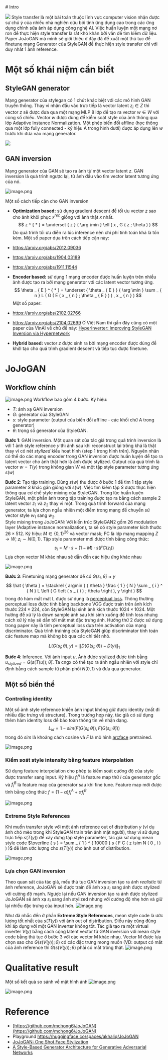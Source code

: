 <div align="center"></div># Intro

![](https://images.viblo.asia/1da7ddf4-39d1-4644-9d1e-e02f749214c3.png)
Style transfer là một bài toán thuộc lĩnh vực computer vision nhận được  sự chú ý của nhiều nhà nghiên cứu bởi tính ứng dụng cao trong các ứng dụng chỉnh sửa ảnh áp dụng công nghệ AI.  Việc huấn luyện một mạng nơ ron để thực hiện style transfer là rất khó khăn bởi vấn đề tìm kiếm dữ liệu.  Paper JoJoGAN mà mình sẽ giới thiệu ở đây đã đề xuất một thủ tục để finetune mạng Generator của StyleGAN để thực hiện style transfer chỉ với duy nhất 1 ảnh reference.

# Một số khái niệm cần biết
## StyleGAN generator

Mạng generator của stylegan có 1 chút khác biệt với các mô hình GAN truyền thống. Thay vì nhận đầu vào trực tiếp là vector latent $z_i \in Z$ thì vector $z$ sẽ được đưa qua một mạng MLP 8 lớp để tạo ra vector $w \in W$ với cùng số chiều.   Vector $w$ được dùng để kiểm soát style của ảnh thông qua lớp Adaptive Instance Normalization. Một phép biến đối affline (học thông qua một lớp fully connected - ký hiệu A trong hình dưới)  được áp dụng lên $w$ trước khi đưa vào mạng generator.

![](https://images.viblo.asia/f0be86ce-884d-41b5-8071-6b69ae9b140e.png)

## GAN inversion
Mạng generator của GAN sẽ tạo ra ảnh từ một vector latent $z$.  GAN inversion là quá trình ngược lại, từ ảnh đầu vào tìm vector latent tương ứng của nó. 

![image.png](https://images.viblo.asia/0c058147-fe4a-4d8c-8f8e-188fc8e13035.png)

Một số cách tiếp cận cho GAN inversion

* **Optimization based:** sử dụng gradient descent để tối ưu vector $z$  sao cho ảnh khôi phục $x^{rec}$ giống với ảnh thật $x$ nhất. 
$$
z ^ { * } = \underset { z } { \arg \min } \ell ( x , G ( z ; \theta ) )
$$
Do quá trình tối ưu diễn ra lúc inference nên chi phí tính toán khá là tốn kém. Một số paper dựa trên cách tiếp cận này: 
* https://arxiv.org/abs/2012.09036
* https://arxiv.org/abs/1904.03189
* https://arxiv.org/abs/1911.11544

* **Encoder based:** sử dụng 1 mạng encoder được huấn luyện trên nhiều ảnh được tạo ra bởi mạng generator với các latent vector tương ứng. 
$$
\theta _ { E } ^ { * } = \underset { \theta _ { E } } { \arg \min } \sum _ { n } L ( G ( E ( x _ { n } ; \theta _ { E } ) ) , x _ { n } )
$$
Một số paper: 
* https://arxiv.org/abs/2102.02766
* https://arxiv.org/abs/2104.02699
Ở Việt Nam thì gần đây cũng có một paper của VinAI về chủ để này: 
[HyperInverter: Improving StyleGAN Inversion via Hypernetwork](https://arxiv.org/abs/2112.00719)


* **Hybrid based:** vector $z$ được sinh ra bởi mạng encoder được dùng để khởi tạo cho quá trình gradient descent và tiếp tục được finetune.

# JoJoGAN
## Workflow chính
![image.png](https://images.viblo.asia/dfb300e1-bf67-4e53-ba19-e1a581d7568f.png)
Workflow bao gồm 4 bước. Ký hiệu: 
* $T$: ánh xạ GAN inversion
* $G$: generator của StyleGAN
* $s$: style parameter (output của biến đổi affline - các khối chữ A trong generator)
* $\theta$: trọng số generator của StyleGAN.

**Bước 1**: GAN inversion. Một quan sát của tác giả trong quá trình inversion là với 1 ảnh style reference $y$ thì ảnh sau khi reconstruct lại trông khá là thật thay vì có nét *stylized* kiểu hoạt hình (step 1 trong hình trên). Nguyên nhân có thể do các mạng encoder trong GAN inversion được huấn luyện để tạo ra latent vector cho ảnh thật hơn là ảnh được stylized. Output của quá trình là vector $w = T(y)$ trong không gian $W$ và một tập style parameter tương ứng $s(w)$

**Bước 2**: Tạo tập training. Dùng $s(w)$ thu được ở bước 1 để tìm 1 tập style parameter $S$ khác gần giống với $s(w)$. Việc tìm kiếm tập $S$ được thực hiện thông qua cơ chế style mixing của StyleGAN. Trong lúc huấn luyện StyleGAN, một phần ảnh trong tập training được tạo ra bằng cách sample 2 latent vector $z_1$ và $z_2$ thay vì một. Trong quá trình forward của mạng generator, ta lựa chọn ngẫu nhiên một điểm trong mạng để chuyển sử vector style $w_1$ sang $w_2$. \
Style mixing trong JoJoGAN: Với kiến trúc StyleGAN2 gồm 26 modulation layer (Adaptive instance normalization), ta sẽ có style parameter kích thước $26 \times 512$. Ký hiệu: $M \in  \{0, 1\}^{26}$
và vector mask; FC là lớp mạng mapping  $Z \rightarrow W$; $z_i \sim N(0, 1)$. Tập style parameter mới được tính bằng công thức:
$$s _ { i } = M \cdot s + ( 1 - M ) \cdot s ( F C ( z _ { i } ) )$$
Lựa chọn vector M khác nhau sẽ dẫn đến các hiệu ứng khác nhau

![image.png](https://images.viblo.asia/65c31a73-7454-46cc-a32f-56a24a1a4c8d.png)

**Bước 3**: Finetuning mạng generator để có $G(s_i, \hat \theta) \approx y$
$$
\hat { \theta } = \stackrel { argmin } { \theta } \frac { 1 } { N } \sum _ { i } ^ { N } L \left ( G \left ( s _ { i } ; \theta \right ), y \right )
$$
trong đó hàm mất mát L được sử dụng là [perceptual loss](https://arxiv.org/abs/1603.08155). Thông thường perceptual loss được tính bằng backbone VGG được train trên ảnh kích thước $224 \times 224$, còn StyleGAN lại sinh ảnh kích thước  $1024 \times 1024$. Một hướng để xử lý là down sample ảnh sau khi sinh xuống để tính loss nhưng cách xử lý này sẽ dẫn tới mất mát đặc trưng ảnh. Hướng thứ 2 được sử dụng trong paper này là tính perceptual loss dựa trên activation của mạng discriminator. Quá trình training của StyleGAN giúp discriminator tính toán các feature map mà không bỏ qua các chỉ tiết nhỏ. 

$$L ( G ( s _ { i } ; \theta ) , y ) = \| D ( G ( s _ { i } ; \theta ) ) - D ( y ) \| _ { 1 }$$

**Bước 4**: Inference. Với ảnh input $u$, Ảnh được stylized được tính bằng $u_{stylized} = G ( s ( T ( u ) ) ; \hat { \theta } )$. Ta cngx có thể tạo ra ảnh ngẫu nhiên với style chỉ định bằng cách sample từ phân phối $N(0, 1)$ và đưa qua generator.

## Một số biến thể


### Controling identity
Một số ảnh style reference khiển ảnh input không giữ được identity (mất đi nhiều đặc trưng về structure). Trong trường hợp này, tác giả  có  sử dụng thêm hàm identity loss để bảo toàn thông tin về nhận dạng. 
$$
L _ { i d } = 1 - s i m ( F ( G ( s _ { i } ; \theta ) ) , F ( G ( s _ { i } ; \hat { \theta } ) ) )
$$
trong đó $sim$ là khoảng cách cosine và $F$ là mô hình [arcface](https://arxiv.org/abs/1801.07698) pretrained. 

![image.png](https://images.viblo.asia/ccba3429-2df0-430c-9327-44a01f530956.png)

### Kiểm soát style intensity bằng feature interpolation
Sử dụng feature interpolation cho phép ta kiểm soát cường độ của style được transfer sang input.  Ký hiệu $f_i^A$ là feature map thứ $i$ của generator gốc và $f_i^B$ là feature map của generator sau khi fine tune. Feature map mới được tính bằng công thức  $f = ( 1 - \alpha ) f _ { i } ^ { A } + \alpha f _ { i } ^ { B }$

![image.png](https://images.viblo.asia/a7e2c9fc-655d-4263-b3c7-ebac30497ae5.png)

### Extreme Style References

Khi muốn transfer style với một ảnh reference out of distribution $y$ (ví dụ ảnh chó mèo trong khi StyleGAN train trên ảnh mặt người), thay vì sử dụng trực tiếp $s(T(y))$ để xây dựng tập style parameter, tác giả sử dụng mean style code $\overline { s } = \sum _ { 1 } ^ { 10000 } s ( F C ( z \sim N ( 0 , I ) ) )$ để làm ước lượng cho $s(T(y))$ cho ảnh out of distribution.

![image.png](https://images.viblo.asia/8a984700-5d2c-4898-8865-9360c25231aa.png)

### Lựa chọn GAN inversion

Theo quan sát của tác giả, mếu thủ tục GAN inversion tạo ra ảnh *realistic* từ ảnh reference, JoJoGAN sẽ được train để ánh xạ $s_i$ sang ảnh được stylized với cường độ mạnh. Ngược lại nếu GAN inversion tạo ra ảnh được stylized JoJoGAN sẽ ánh xạ $s_i$ sang ảnh stylized nhưng với cường độ nhẹ hơn và giữ lại nhiều đặc trưng của input hơn. 
![image.png](https://images.viblo.asia/0fbc7f9a-c993-41f3-9273-463828b0f74e.png)

Như đã nhắc đến ở phần **Extreme Style References**, mean style code là ước lượng tốt nhất của $s(T(y))$ với ảnh out of distribution. Điều này cũng đúng khi áp dụng với một GAN inverter không tốt. Tác giả tạo ra một virtual inverter $V(y)$ bằng cách cộng latent vector từ GAN inversion với mean style code bằng thủ tục ở bước 3 với các vector M khác nhau. Vector M được lựa chọn sao cho $G ( s ( V ( y ) ) ; \theta )$ có các đặc trưng mong muốn (VD: output có mắt của ảnh reference thì $G ( s ( V ( y ) ) ; \theta )$ phải có mắt trông thật. 
![image.png](https://images.viblo.asia/9ed39a2d-0140-46a2-b2e7-e9a1ec378fc8.png)

# Qualitative result
Một số kết quả so sánh về mặt hình ảnh
![image.png](https://images.viblo.asia/95bd2118-0347-40f4-9fd4-00aa92bcd808.png)

![image.png](https://images.viblo.asia/f45f7e15-0083-4c52-8b66-a8306fba15ca.png)
# Reference
* [https://github.com/mchong6/JoJoGAN](https://github.com/mchong6/JoJoGAN)
* Playground https://huggingface.co/spaces/akhaliq/JoJoGAN
* [JoJoGAN: One Shot Face Stylization](https://arxiv.org/abs/2112.11641)
* [A Style-Based Generator Architecture for Generative Adversarial Networks](https://arxiv.org/abs/1812.04948)